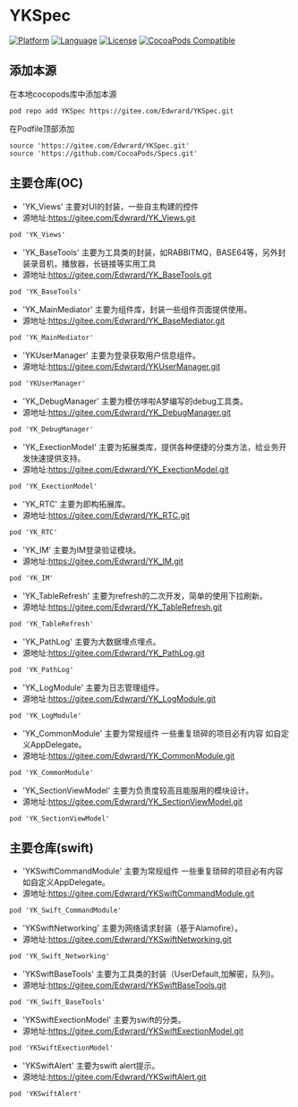 # YKSpec

[![Platform](https://img.shields.io/badge/platform-iOS-red.svg)](https://developer.apple.com/iphone/index.action) [![Language](http://img.shields.io/badge/language-OC-yellow.svg?style=flat )](https://en.wikipedia.org/wiki/Objective-C) [![License](https://img.shields.io/badge/license-MIT-blue.svg)](http://mit-license.org) [![CocoaPods Compatible](https://img.shields.io/badge/cocoapod-last-green.svg)](https://gitee.com/Edwrard/YKSpec)

## 添加本源
在本地cocopods库中添加本源

```
pod repo add YKSpec https://gitee.com/Edwrard/YKSpec.git
```


在Podfile顶部添加

```
source 'https://gitee.com/Edwrard/YKSpec.git'
source 'https://github.com/CocoaPods/Specs.git'
```

## 主要仓库(OC)

- 'YK_Views'   主要对UI的封装，一些自主构建的控件
- 源地址:https://gitee.com/Edwrard/YK_Views.git

```
pod 'YK_Views'
```

- 'YK_BaseTools'    主要为工具类的封装，如RABBITMQ，BASE64等，另外封装录音机，播放器，长链接等实用工具
- 源地址:https://gitee.com/Edwrard/YK_BaseTools.git
```
pod 'YK_BaseTools'
```
- 'YK_MainMediator' 主要为组件库，封装一些组件页面提供使用。
- 源地址:https://gitee.com/Edwrard/YK_BaseMediator.git
```
pod 'YK_MainMediator'
```
- 'YKUserManager' 主要为登录获取用户信息组件。
- 源地址:https://gitee.com/Edwrard/YKUserManager.git
```
pod 'YKUserManager'
```
- 'YK_DebugManager' 主要为模仿哆啦A梦编写的debug工具类。
- 源地址:https://gitee.com/Edwrard/YK_DebugManager.git
```
pod 'YK_DebugManager'
```
- 'YK_ExectionModel' 主要为拓展类库，提供各种便捷的分类方法，给业务开发快速提供支持。
- 源地址:https://gitee.com/Edwrard/YK_ExectionModel.git
```
pod 'YK_ExectionModel'
```
- 'YK_RTC' 主要为即构拓展库。
- 源地址:https://gitee.com/Edwrard/YK_RTC.git
```
pod 'YK_RTC'
```
- 'YK_IM' 主要为IM登录验证模块。
- 源地址:https://gitee.com/Edwrard/YK_IM.git
```
pod 'YK_IM'

```
- 'YK_TableRefresh' 主要为refresh的二次开发，简单的使用下拉刷新。
- 源地址:https://gitee.com/Edwrard/YK_TableRefresh.git
```
pod 'YK_TableRefresh'
```

- 'YK_PathLog' 主要为大数据埋点埋点。
- 源地址:https://gitee.com/Edwrard/YK_PathLog.git
```
pod 'YK_PathLog'
```
- 'YK_LogModule' 主要为日志管理组件。
- 源地址:https://gitee.com/Edwrard/YK_LogModule.git
```
pod 'YK_LogModule'
```
- 'YK_CommonModule' 主要为常规组件 一些重复琐碎的项目必有内容 如自定义AppDelegate。
- 源地址:https://gitee.com/Edwrard/YK_CommonModule.git
```
pod 'YK_CommonModule'
```
- 'YK_SectionViewModel' 主要为负责度较高且能服用的模块设计。
- 源地址:https://gitee.com/Edwrard/YK_SectionViewModel.git
```
pod 'YK_SectionViewModel'
```

## 主要仓库(swift)
- 'YKSwiftCommandModule' 主要为常规组件 一些重复琐碎的项目必有内容 如自定义AppDelegate。
- 源地址:https://gitee.com/Edwrard/YKSwiftCommandModule.git
```
pod 'YK_Swift_CommandModule'
```
- 'YKSwiftNetworking' 主要为网络请求封装（基于Alamofire）。
- 源地址:https://gitee.com/Edwrard/YKSwiftNetworking.git
```
pod 'YK_Swift_Networking'
```
- 'YKSwiftBaseTools' 主要为工具类的封装（UserDefault,加解密，队列)。
- 源地址:https://gitee.com/Edwrard/YKSwiftBaseTools.git
```
pod 'YK_Swift_BaseTools'
```
- 'YKSwiftExectionModel' 主要为swift的分类。
- 源地址:https://gitee.com/Edwrard/YKSwiftExectionModel.git
```
pod 'YKSwiftExectionModel'
```
- 'YKSwiftAlert' 主要为swift alert提示。
- 源地址:https://gitee.com/Edwrard/YKSwiftAlert.git
```
pod 'YKSwiftAlert'
```
